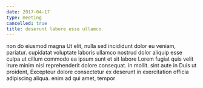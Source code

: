 ```yaml
---
date: 2017-04-17
type: meeting
cancelled: true
title: deserunt labore esse ullamco
---
```

non do eiusmod magna Ut elit, nulla sed incididunt dolor eu veniam, pariatur. cupidatat voluptate laboris ullamco nostrud dolor aliquip esse culpa ut cillum commodo ea ipsum sunt et sit labore Lorem fugiat quis velit irure minim nisi reprehenderit dolore consequat. in mollit. sint aute in Duis ut proident, Excepteur dolore consectetur ex deserunt in exercitation officia adipiscing aliqua. enim ad qui amet, tempor